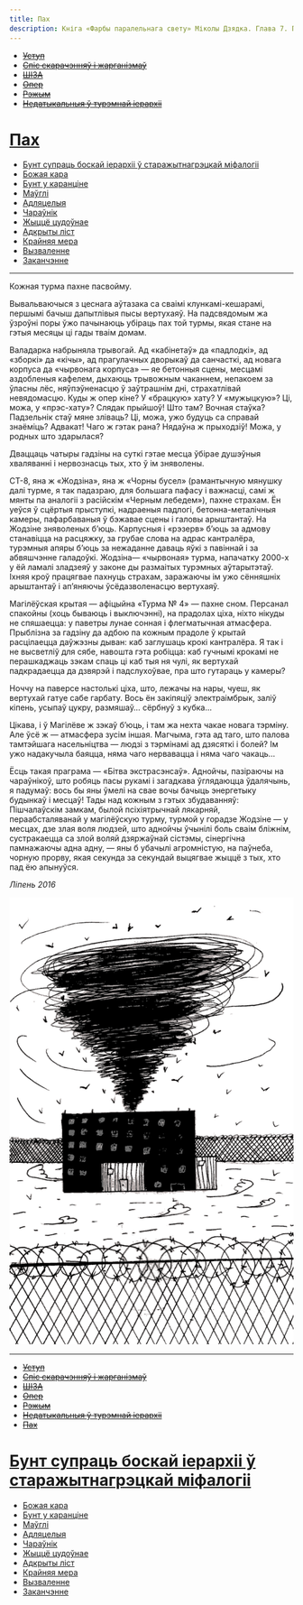 ```yaml
---
title: Пах
description: Кніга «Фарбы паралельнага свету» Міколы Дзядка. Глава 7. Пах
---
```


- ~~[Уступ](./1.md)~~
- ~~[Спіс скарачэнняў і жарганізмаў](./2.md)~~
- ~~[ШІЗА](./3.md)~~
- ~~[Опер](./4.md)~~
- ~~[Рэжым](./5.md)~~
- ~~[Недатыкальныя ў турэмнай іерархіі](./6.md)~~
# [Пах](./7.md)
- [Бунт супраць боскай іерархіі ў старажытнагрэцкай міфалогіі](./8.md)
- [Божая кара](./9.md)
- [Бунт у каранціне](./10.md)
- [Маўглі](./11.md)
- [Адляцелыя](./12.md)
- [Чараўнік](./13.md)
- [Жыццё цудоўнае](./14.md)
- [Адкрыты ліст](./15.md)
- [Крайняя мера](./16.md)
- [Вызваленне](./17.md)
- [Заканчэнне](./18.md)



---

Кожная турма пахне пасвойму.

Вывальваючыся з цеснага аўтазака са сваімі клункамі-кешарамі, першымі бачыш дапытлівыя пысы вертухаяў. На падсвядомым жа ўзроўні поры ўжо пачынаюць убіраць пах той турмы, якая стане на гэтыя месяцы ці гады тваім домам.

Валадарка набрыняла трывогай. Ад «кабінетаў» да «падлодкі», ад «зборкі» да «кічы», ад прагулачных дворыкаў да санчасткі, ад новага корпуса да «чырвонага корпуса» — яе бетонныя сцены, месцамі аздобленыя кафелем, дыхаюць трывожным чаканнем, непакоем за ўласны лёс, няўпэўненасцю ў заўтрашнім дні, страхатлівай невядомасцю. Куды ж опер кіне? У «брацкую» хату? У «мужыцкую»? Ці, можа, у «прэс-хату»? Слядак прыйшоў\! Што там? Вочная стаўка? Падзельнік стаў мяне зліваць? Ці, можа, ужо будуць са справай знаёміць? Адвакат\! Чаго ж гэтак рана? Нядаўна ж прыходзіў\! Можа, у родных што здарылася?

Дваццаць чатыры гадзіны на суткі гэтае месца ўбірае душэўныя хваляванні і нервознасць тых, хто ў ім зняволены.

СТ-8, яна ж «Жодзіна», яна ж «Чорны бусел» \(рамантычную мянушку далі турме, я так падазраю, для большага пафасу і важнасці, самі ж мянты па аналогіі з расійскім «Черным лебедем»\), пахне страхам. Ён уеўся ў сцёртыя прыступкі, надраеныя падлогі, бетонна-металічныя камеры, пафарбаваныя ў бэжавае сцены і галовы арыштантаў. На Жодзіне зняволеных б’юць. Карпусныя і «рэзерв» б’юць за адмову станавіцца на расцяжку, за грубае слова на адрас кантралёра, турэмныя апяры б’юць за нежаданне даваць яўкі з павіннай і за абвяшчэнне галадоўкі. Жодзіна— «чырвоная» турма, напачатку 2000-х у ёй ламалі зладзеяў у законе ды размаітых турэмных аўтарытэтаў. Іхняя кроў працягвае пахнуць страхам, заражаючы ім ужо сённяшніх арыштантаў і ап’яняючы ўсёдазволенасцю вертухаяў.

Магілёўская крытая — афіцыйна «Турма № 4» — пахне сном. Персанал спакойны \(хоць бываюць і выключэнні\), на прадолах ціха, ніхто нікуды не спяшаецца: у паветры лунае сонная і флегматычная атмасфера. Прыблізна за гадзіну да адбою па кожным прадоле ў крытай расцілаецца даўжэзны дыван: каб заглушаць крокі кантралёра. Я так і не высветліў для сябе, навошта гэта робіцца: каб гучнымі крокамі не перашкаджаць зэкам спаць ці каб тыя ня чулі, як вертухай падкрадаецца да дзвярэй і падслухоўвае, пра што гутараць у камеры?

Ноччу на паверсе настолькі ціха, што, лежачы на нары, чуеш, як вертухай гатуе сабе гарбату. Вось ён закіпяціў электраімбрык, заліў кіпень, усыпаў цукру, размяшаў… сёрбнуў з кубка…

Цікава, і ў Магілёве ж зэкаў б’юць, і там жа нехта чакае новага тэрміну. Але ўсё ж — атмасфера зусім іншая. Магчыма, гэта ад таго, што палова тамтэйшага насельніцтва — людзі з тэрмінамі ад дзясяткі і болей? Ім ужо надакучыла баяцца, няма чаго нервавацца і няма чаго чакаць…

Ёсць такая праграма — «Бітва экстрасэнсаў». Аднойчы, пазіраючы на чараўнікоў, што робяць пасы рукамі і загадкава ўглядаюцца ўдалячынь, я падумаў: вось бы яны ўмелі на свае вочы бачыць энергетыку будынкаў і месцаў\! Тады над кожным з гэтых збудаванняў: Пішчалаўскім замкам, былой псіхіятрычнай лякарняй, пераабсталяванай у магілёўскую турму, турмой у горадзе Жодзіне — у месцах, дзе злая воля людзей, што аднойчы ўчынілі боль сваім бліжнім, сустракаецца са злой воляй дзяржаўнай сістэмы, сінергічна памнажаючы адна адну, — яны б убачылі агромністую, на паўнеба, чорную прорву, якая секунда за секундай выцягвае жыццё з тых, хто пад ёю апынуўся.

*Ліпень 2016*

![](../img/05.png)

---

- ~~[Уступ](./1.md)~~
- ~~[Спіс скарачэнняў і жарганізмаў](./2.md)~~
- ~~[ШІЗА](./3.md)~~
- ~~[Опер](./4.md)~~
- ~~[Рэжым](./5.md)~~
- ~~[Недатыкальныя ў турэмнай іерархіі](./6.md)~~
- ~~[Пах](./7.md)~~
# [Бунт супраць боскай іерархіі ў старажытнагрэцкай міфалогіі](./8.md)
- [Божая кара](./9.md)
- [Бунт у каранціне](./10.md)
- [Маўглі](./11.md)
- [Адляцелыя](./12.md)
- [Чараўнік](./13.md)
- [Жыццё цудоўнае](./14.md)
- [Адкрыты ліст](./15.md)
- [Крайняя мера](./16.md)
- [Вызваленне](./17.md)
- [Заканчэнне](./18.md)


